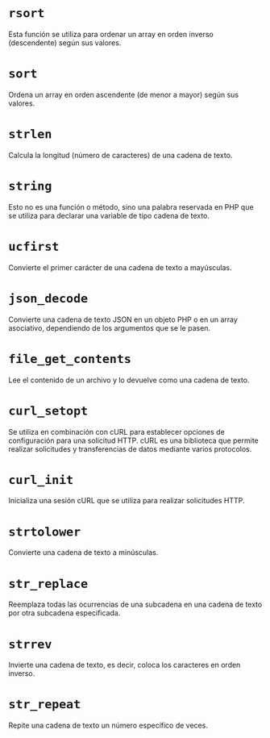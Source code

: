 # `rsort`
Esta función se utiliza para ordenar un array en orden inverso (descendente) según sus valores.

# `sort`
Ordena un array en orden ascendente (de menor a mayor) según sus valores.

# `strlen`
Calcula la longitud (número de caracteres) de una cadena de texto.

# `string`
Esto no es una función o método, sino una palabra reservada en PHP que se utiliza para declarar una variable de tipo cadena de texto.

# `ucfirst`
Convierte el primer carácter de una cadena de texto a mayúsculas.

# `json_decode`
Convierte una cadena de texto JSON en un objeto PHP o en un array asociativo, dependiendo de los argumentos que se le pasen.

# `file_get_contents`
Lee el contenido de un archivo y lo devuelve como una cadena de texto.

# `curl_setopt`
Se utiliza en combinación con cURL para establecer opciones de configuración para una solicitud HTTP. cURL es una biblioteca que permite realizar solicitudes y transferencias de datos mediante varios protocolos.

# `curl_init`
Inicializa una sesión cURL que se utiliza para realizar solicitudes HTTP.

# `strtolower`
Convierte una cadena de texto a minúsculas.

# `str_replace`
Reemplaza todas las ocurrencias de una subcadena en una cadena de texto por otra subcadena especificada.

# `strrev`
Invierte una cadena de texto, es decir, coloca los caracteres en orden inverso.

# `str_repeat`
Repite una cadena de texto un número específico de veces.
